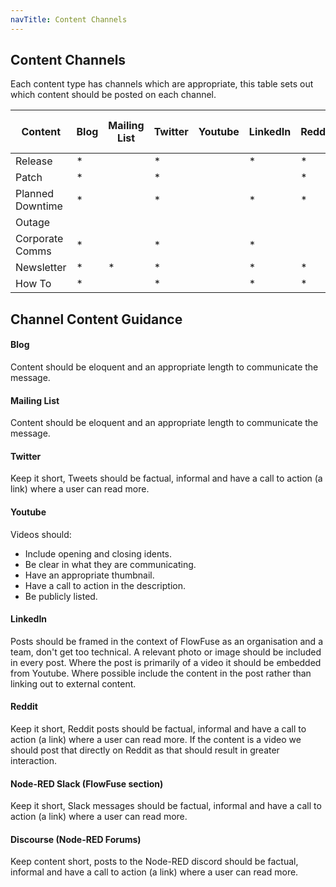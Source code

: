 ```yaml
---
navTitle: Content Channels
---
```


## Content Channels

Each content type has channels which are appropriate, this table sets out which content should be posted on each channel.

|Content          |Blog  |Mailing List |Twitter  |Youtube  |LinkedIn |Reddit |Node-RED Slack|Node-RED Discourse  |
|---              |---   |---          |---      |---      |---      |---    |---           |---               |
|Release          |*     |             |*        |         |*        |*      |*             |*                 |
|Patch            |*     |             |*        |         |         |*      |*             |                  | 
|Planned Downtime |*     |             |*        |         |*        |*      |*             |                  |
|Outage           |      |             |         |         |         |       |              |                  |
|Corporate Comms  |*     |             |*        |         |*        |       |              |                  |
|Newsletter       |*     |*            |*        |         |*        |*      |*             |*                 |
|How To           |*     |             |*        |         |*        |*      |*             |*                 |

## Channel Content Guidance

#### Blog

Content should be eloquent and an appropriate length to communicate the message.

#### Mailing List

Content should be eloquent and an appropriate length to communicate the message.

#### Twitter

Keep it short, Tweets should be factual, informal and have a call to action (a link) where a user can read more.

#### Youtube

Videos should:

- Include opening and closing idents.
- Be clear in what they are communicating.
- Have an appropriate thumbnail.
- Have a call to action in the description.
- Be publicly listed.

#### LinkedIn

Posts should be framed in the context of FlowFuse as an organisation and a team, don't get too technical. A relevant photo or image should be included in every post. Where the post is primarily of a video it should be embedded from Youtube. Where possible include the content in the post rather than linking out to external content.

#### Reddit

Keep it short, Reddit posts should be factual, informal and have a call to action (a link) where a user can read more. If the content is a video we should post that directly on Reddit as that should result in greater interaction.

#### Node-RED Slack (FlowFuse section)

Keep it short, Slack messages should be factual, informal and have a call to action (a link) where a user can read more.

#### Discourse (Node-RED Forums)

Keep content short, posts to the Node-RED discord should be factual, informal and have a call to action (a link) where a user can read more.
